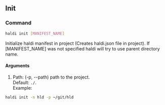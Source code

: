 ## Init

### Command
```bash
haldi init [MANIFEST_NAME]
```
Initialize haldi manifest in project (Creates haldi.json file in project). If [MANIFEST_NAME] was not specified haldi will try to use parent directory name.

#### Arguments
1. Path: (-p, --path) path to the project.  
  Default: ```./```.  
  Example:
```bash
haldi init -n hld -p ~/git/hld
```